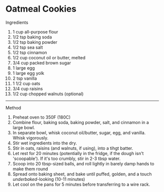 # Oatmeal Cookies

Ingredients

1.  1 cup all-purpose flour
2.  1/2 tsp baking soda
3.  1/2 tsp baking powder
4.  1/2 tsp sea salt
5.  1/2 tsp cinnamon
6.  1/2 cup coconut oil or butter, melted
7.  3/4 cup packed brown sugar
8.  1 large egg
9.  1 large egg yolk
10. 2 tsp vanilla
11. 1 1/2 cup oats
12. 3/4 cup raisins
13. 1/2 cup chopped walnuts (optional)

------------------------------------------------------------------------

Method

1.  Preheat oven to 350F (180C)
2.  Combine flour, baking soda, baking powder, salt, and cinnamon in a large bowl.
3.  In separate bowl, whisk coconut oil/butter, sugar, egg, and vanilla. Whisk vigorously.
4.  Stir wet ingredients into the dry.
5.  Stir in oats, raisins (and walnuts, if using), into a tihgt batter.
6.  Let rest for 20 minutes (potentially in the fridge, if the dough isn't 'scoopable'). If it's too crumbly, stir in 2-3 tbsp water.
7.  Scoop into 20 tbsp-sized balls, and roll lightly in barely damp hands to make them round
8.  Spread onto baking sheet, and bake until puffed, golden, and a touch *underbaked*-looking (10-11 minutes)
9.  Let cool on the pans for 5 minutes before transferring to a wire rack.
